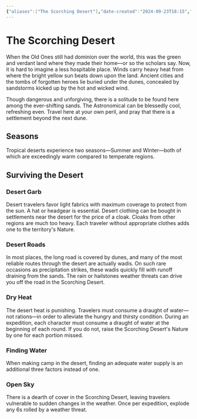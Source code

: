 ```yaml
---
{"aliases":["The Scorching Desert"],"date-created":"2024-09-23T18:15","date-modified":"2024-09-23T18:50","dg-publish":true,"tags":["moonrise","moonrise/place"],"title":"The Scorching Desert","dg-path":"moonrise/The Scorching Desert.md","permalink":"/moonrise/the-scorching-desert/","dgPassFrontmatter":true}
---
```



# The Scorching Desert

When the Old Ones still had dominion over the world, this was the green and verdant land where they made their home—or so the scholars say. Now, it is hard to imagine a less hospitable place. Winds carry heavy heat from where the bright yellow sun beats down upon the land. Ancient cities and the tombs of forgotten heroes lie buried under the dunes, concealed by sandstorms kicked up by the hot and wicked wind.

Though dangerous and unforgiving, there is a solitude to be found here among the ever-shifting sands. The Astronomical can be blessedly cool, refreshing even. Travel here at your own peril, and pray that there is a settlement beyond the next dune.

## Seasons

Tropical deserts experience two seasons­—Summer and Winter—both of which are exceedingly warm compared to temperate regions.

## Surviving the Desert

### Desert Garb

Desert travelers favor light fabrics with maximum coverage to protect from the sun. A hat or headgear is essential. Desert clothing can be bought in settlements near the desert for the price of a cloak. Cloaks from other regions are much too heavy. Each traveler without appropriate clothes adds one to the territory's Nature.

### Desert Roads

In most places, the long road is covered by dunes, and many of the most reliable routes through the desert are actually wadis. On such rare occasions as precipitation strikes, these wadis quickly fill with runoff draining from the sands. The rain or hailstones weather threats can drive you off the road in the Scorching Desert.

### Dry Heat

The desert heat is punishing. Travelers must consume a draught of water—not rations—in order to alleviate the hungry and thirsty condition. During an expedition, each character must consume a draught of water at the beginning of each round. If you do not, raise the Scorching Desert's Nature by one for each portion missed.

### Finding Water

When making camp in the desert, finding an adequate water supply is an additional three factors instead of one.

### Open Sky

There is a dearth of cover in the Scorching Desert, leaving travelers vulnerable to sudden changes in the weather. Once per expedition, explode any 6s rolled by a weather threat.
